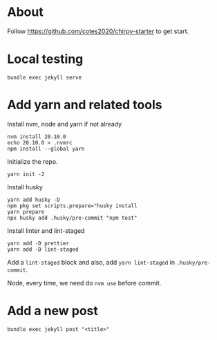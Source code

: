 # About

Follow https://github.com/cotes2020/chirpy-starter to get start.

# Local testing

```
bundle exec jekyll serve
```

# Add yarn and related tools

Install nvm, node and yarn if not already

```
nvm install 20.10.0
echo 20.10.0 > .nvmrc
npm install --global yarn
```

Initialize the repo.

```
yarn init -2
```

Install husky

```
yarn add husky -D
npm pkg set scripts.prepare="husky install
yarn prepare
npx husky add .husky/pre-commit "npm test"
```

Install linter and lint-staged

```
yarn add -D prettier
yarn add -D lint-staged
```

Add a `lint-staged` block and also, add `yarn lint-staged` in `.husky/pre-commit`.

Node, every time, we need do `nvm use` before commit.

# Add a new post

```
bundle exec jekyll post "<title>"
```
